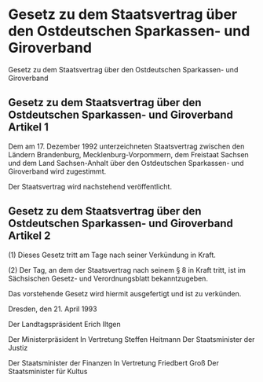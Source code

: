# Gesetz zu dem Staatsvertrag über den Ostdeutschen Sparkassen- und Giroverband

Gesetz zu dem Staatsvertrag über den Ostdeutschen Sparkassen- und Giroverband

## Gesetz zu dem Staatsvertrag über den Ostdeutschen Sparkassen- und Giroverband Artikel 1

Dem am 17. Dezember 1992 unterzeichneten 
Staatsvertrag zwischen den Ländern Brandenburg, Mecklenburg-Vorpommern, dem Freistaat Sachsen und dem Land Sachsen-Anhalt über den Ostdeutschen Sparkassen- und Giroverband wird zugestimmt.

Der Staatsvertrag wird nachstehend veröffentlicht.


## Gesetz zu dem Staatsvertrag über den Ostdeutschen Sparkassen- und Giroverband Artikel 2

(1) Dieses Gesetz tritt am Tage nach seiner Verkündung in Kraft.

(2) Der Tag, an dem der Staatsvertrag nach seinem § 8 in Kraft tritt, ist im Sächsischen Gesetz- und Verordnungsblatt bekanntzugeben.

Das vorstehende Gesetz wird hiermit ausgefertigt und ist zu verkünden.

Dresden, den 21. April 1993

Der Landtagspräsident 
         Erich Iltgen

Der Ministerpräsident 
         In Vertretung 
         Steffen Heitmann 
         Der Staatsminister der Justiz

Der Staatsminister der Finanzen 
         In Vertretung 
         Friedbert Groß 
         Der Staatsminister für Kultus

